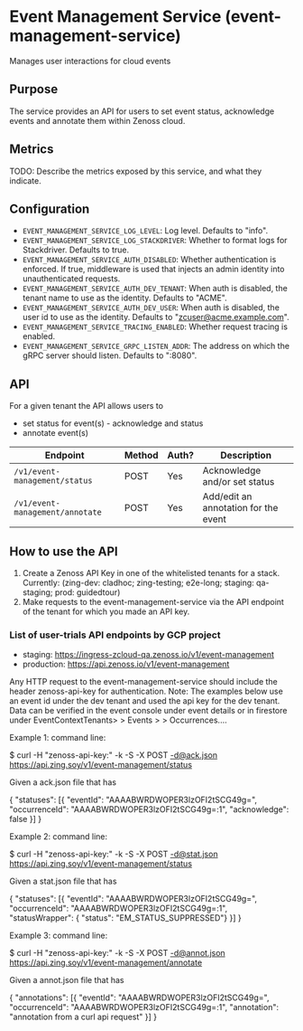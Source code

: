 # Event Management Service (event-management-service)
Manages user interactions for cloud events

## Purpose
The service provides an API for users to set event status, acknowledge events and annotate them within Zenoss cloud.

## Metrics
TODO: Describe the metrics exposed by this service, and what they indicate.

## Configuration
* `EVENT_MANAGEMENT_SERVICE_LOG_LEVEL`: Log level. Defaults to "info".
* `EVENT_MANAGEMENT_SERVICE_LOG_STACKDRIVER`: Whether to format logs for Stackdriver. Defaults to true.
* `EVENT_MANAGEMENT_SERVICE_AUTH_DISABLED`: Whether authentication is enforced. If true, middleware is used that injects an admin identity into unauthenticated requests.
* `EVENT_MANAGEMENT_SERVICE_AUTH_DEV_TENANT`: When auth is disabled, the tenant name to use as the identity. Defaults to "ACME".
* `EVENT_MANAGEMENT_SERVICE_AUTH_DEV_USER`: When auth is disabled, the user id to use as the identity. Defaults to "zcuser@acme.example.com".
* `EVENT_MANAGEMENT_SERVICE_TRACING_ENABLED`: Whether request tracing is enabled.
* `EVENT_MANAGEMENT_SERVICE_GRPC_LISTEN_ADDR`: The address on which the gRPC server should listen. Defaults to ":8080".

## API
For a given tenant the API allows users to
- set status for event(s) - acknowledge and status
- annotate event(s)

<!-- markdown-swagger -->
 Endpoint                        | Method | Auth? | Description
 ------------------------------- | ------ | ----- | -----------
 `/v1/event-management/status`   | POST   | Yes   | Acknowledge and/or set status         
 `/v1/event-management/annotate` | POST   | Yes   | Add/edit an annotation for the event
<!-- /markdown-swagger -->

## How to use the API

  1. Create a Zenoss API Key in one of the whitelisted tenants for a stack. Currently: (zing-dev: cladhoc; zing-testing; e2e-long; staging: qa-staging; prod: guidedtour)
  2. Make requests to the event-management-service via the API endpoint of the tenant for which you made an API key.

### List of user-trials API endpoints by GCP project

- staging: <https://ingress-zcloud-qa.zenoss.io/v1/event-management>
- production: <https://api.zenoss.io/v1/event-management>

Any HTTP request to the  event-management-service should include the header zenoss-api-key for authentication.
Note: The examples below use an event id under the dev tenant and used the api key for the dev tenant.
Data can be verified in the event console under event details or in firestore under EventContextTenants> <your tenant> > Events > <event-id> > Occurrences....

Example 1:
command line:

$ curl  -H "zenoss-api-key:<your-key>" -k -S -X POST -d@ack.json  https://api.zing.soy/v1/event-management/status

Given a ack.json file that has 

{
"statuses": [{
        "eventId": "AAAABWRDWOPER3lzOFI2tSCG49g=",
        "occurrenceId": "AAAABWRDWOPER3lzOFI2tSCG49g=:1",
        "acknowledge": false
    }]
}

Example 2:
command line:

$ curl  -H "zenoss-api-key:<your-key>" -k -S -X POST -d@stat.json  https://api.zing.soy/v1/event-management/status

Given a stat.json file that has 

{
"statuses": [{
        "eventId": "AAAABWRDWOPER3lzOFI2tSCG49g=",
        "occurrenceId": "AAAABWRDWOPER3lzOFI2tSCG49g=:1",
        "statusWrapper": { "status": "EM_STATUS_SUPPRESSED"}
    }]
}

Example 3:
command line:

$ curl  -H "zenoss-api-key:<your-key>" -k -S -X POST -d@annot.json  https://api.zing.soy/v1/event-management/annotate

Given a annot.json file that has 

{
"annotations": [{
        "eventId": "AAAABWRDWOPER3lzOFI2tSCG49g=",
        "occurrenceId": "AAAABWRDWOPER3lzOFI2tSCG49g=:1",
        "annotation":  "annotation from a curl api request"
    }]
}

